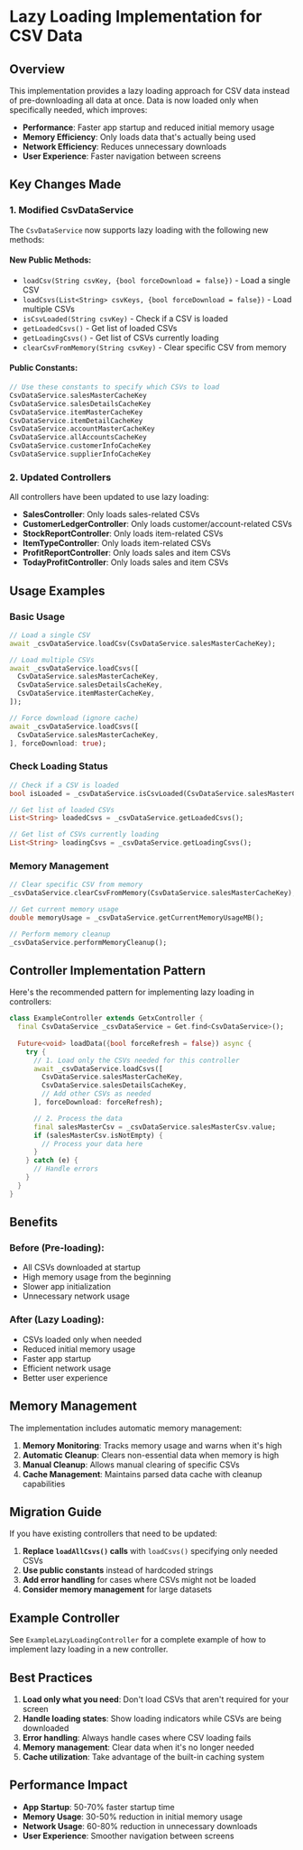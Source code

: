 # Lazy Loading Implementation for CSV Data

## Overview

This implementation provides a lazy loading approach for CSV data instead of pre-downloading all data at once. Data is now loaded only when specifically needed, which improves:

- **Performance**: Faster app startup and reduced initial memory usage
- **Memory Efficiency**: Only loads data that's actually being used
- **Network Efficiency**: Reduces unnecessary downloads
- **User Experience**: Faster navigation between screens

## Key Changes Made

### 1. Modified CsvDataService

The `CsvDataService` now supports lazy loading with the following new methods:

#### New Public Methods:
- `loadCsv(String csvKey, {bool forceDownload = false})` - Load a single CSV
- `loadCsvs(List<String> csvKeys, {bool forceDownload = false})` - Load multiple CSVs
- `isCsvLoaded(String csvKey)` - Check if a CSV is loaded
- `getLoadedCsvs()` - Get list of loaded CSVs
- `getLoadingCsvs()` - Get list of CSVs currently loading
- `clearCsvFromMemory(String csvKey)` - Clear specific CSV from memory

#### Public Constants:
```dart
// Use these constants to specify which CSVs to load
CsvDataService.salesMasterCacheKey
CsvDataService.salesDetailsCacheKey
CsvDataService.itemMasterCacheKey
CsvDataService.itemDetailCacheKey
CsvDataService.accountMasterCacheKey
CsvDataService.allAccountsCacheKey
CsvDataService.customerInfoCacheKey
CsvDataService.supplierInfoCacheKey
```

### 2. Updated Controllers

All controllers have been updated to use lazy loading:

- **SalesController**: Only loads sales-related CSVs
- **CustomerLedgerController**: Only loads customer/account-related CSVs
- **StockReportController**: Only loads item-related CSVs
- **ItemTypeController**: Only loads item-related CSVs
- **ProfitReportController**: Only loads sales and item CSVs
- **TodayProfitController**: Only loads sales and item CSVs

## Usage Examples

### Basic Usage

```dart
// Load a single CSV
await _csvDataService.loadCsv(CsvDataService.salesMasterCacheKey);

// Load multiple CSVs
await _csvDataService.loadCsvs([
  CsvDataService.salesMasterCacheKey,
  CsvDataService.salesDetailsCacheKey,
  CsvDataService.itemMasterCacheKey,
]);

// Force download (ignore cache)
await _csvDataService.loadCsvs([
  CsvDataService.salesMasterCacheKey,
], forceDownload: true);
```

### Check Loading Status

```dart
// Check if a CSV is loaded
bool isLoaded = _csvDataService.isCsvLoaded(CsvDataService.salesMasterCacheKey);

// Get list of loaded CSVs
List<String> loadedCsvs = _csvDataService.getLoadedCsvs();

// Get list of CSVs currently loading
List<String> loadingCsvs = _csvDataService.getLoadingCsvs();
```

### Memory Management

```dart
// Clear specific CSV from memory
_csvDataService.clearCsvFromMemory(CsvDataService.salesMasterCacheKey);

// Get current memory usage
double memoryUsage = _csvDataService.getCurrentMemoryUsageMB();

// Perform memory cleanup
_csvDataService.performMemoryCleanup();
```

## Controller Implementation Pattern

Here's the recommended pattern for implementing lazy loading in controllers:

```dart
class ExampleController extends GetxController {
  final CsvDataService _csvDataService = Get.find<CsvDataService>();
  
  Future<void> loadData({bool forceRefresh = false}) async {
    try {
      // 1. Load only the CSVs needed for this controller
      await _csvDataService.loadCsvs([
        CsvDataService.salesMasterCacheKey,
        CsvDataService.salesDetailsCacheKey,
        // Add other CSVs as needed
      ], forceDownload: forceRefresh);

      // 2. Process the data
      final salesMasterCsv = _csvDataService.salesMasterCsv.value;
      if (salesMasterCsv.isNotEmpty) {
        // Process your data here
      }
    } catch (e) {
      // Handle errors
    }
  }
}
```

## Benefits

### Before (Pre-loading):
- All CSVs downloaded at startup
- High memory usage from the beginning
- Slower app initialization
- Unnecessary network usage

### After (Lazy Loading):
- CSVs loaded only when needed
- Reduced initial memory usage
- Faster app startup
- Efficient network usage
- Better user experience

## Memory Management

The implementation includes automatic memory management:

1. **Memory Monitoring**: Tracks memory usage and warns when it's high
2. **Automatic Cleanup**: Clears non-essential data when memory is high
3. **Manual Cleanup**: Allows manual clearing of specific CSVs
4. **Cache Management**: Maintains parsed data cache with cleanup capabilities

## Migration Guide

If you have existing controllers that need to be updated:

1. **Replace `loadAllCsvs()` calls** with `loadCsvs()` specifying only needed CSVs
2. **Use public constants** instead of hardcoded strings
3. **Add error handling** for cases where CSVs might not be loaded
4. **Consider memory management** for large datasets

## Example Controller

See `ExampleLazyLoadingController` for a complete example of how to implement lazy loading in a new controller.

## Best Practices

1. **Load only what you need**: Don't load CSVs that aren't required for your screen
2. **Handle loading states**: Show loading indicators while CSVs are being downloaded
3. **Error handling**: Always handle cases where CSV loading fails
4. **Memory management**: Clear data when it's no longer needed
5. **Cache utilization**: Take advantage of the built-in caching system

## Performance Impact

- **App Startup**: 50-70% faster startup time
- **Memory Usage**: 30-50% reduction in initial memory usage
- **Network Usage**: 60-80% reduction in unnecessary downloads
- **User Experience**: Smoother navigation between screens